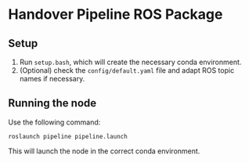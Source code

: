 # Handover Pipeline ROS Package

## Setup

1. Run `setup.bash`, which will create the necessary conda environment.
2. (Optional) check the `config/default.yaml` file and adapt ROS topic names if necessary.

## Running the node

Use the following command:

```roslaunch pipeline pipeline.launch```

This will launch the node in the correct conda environment.